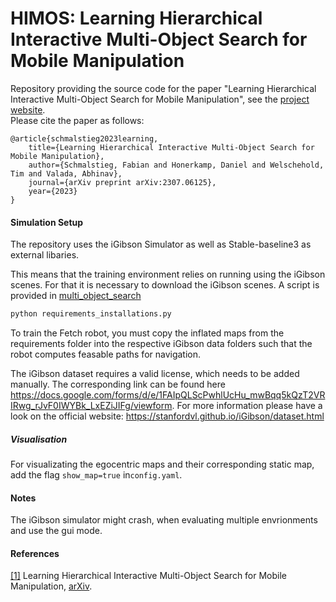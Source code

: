 # HIMOS: Learning Hierarchical Interactive Multi-Object Search for Mobile Manipulation

Repository providing the source code for the paper "Learning Hierarchical Interactive Multi-Object Search for Mobile Manipulation", see the [project website]([http://mobile-rl.cs.uni-freiburg.de/](http://himos.cs.uni-freiburg.de)).  
Please cite the paper as follows:

    @article{schmalstieg2023learning,
        title={Learning Hierarchical Interactive Multi-Object Search for Mobile Manipulation},
        author={Schmalstieg, Fabian and Honerkamp, Daniel and Welschehold, Tim and Valada, Abhinav},
        journal={arXiv preprint arXiv:2307.06125},
        year={2023}
    }



#### Simulation Setup
The repository uses the iGibson Simulator as well as Stable-baseline3 as external libaries. 

This means that the training environment relies on running using the iGibson scenes. For that it is necessary to download the iGibson scenes. A script is provided in [multi_object_search](/src/opendr/control/multi_object_search/requirements_installations.py) 

```sh
python requirements_installations.py
````
To train the Fetch robot, you must copy the inflated maps from the requirements folder into the respective iGibson data folders such that the robot computes feasable paths for navigation.

The iGibson dataset requires a valid license, which needs to be added manually. The corresponding link can be found here https://docs.google.com/forms/d/e/1FAIpQLScPwhlUcHu_mwBqq5kQzT2VRIRwg_rJvF0IWYBk_LxEZiJIFg/viewform.
For more information please have a look on the official website: https://stanfordvl.github.io/iGibson/dataset.html

##### Visualisation
For visualizating the egocentric maps and their corresponding static map, add the flag `show_map=true` in`config.yaml`.


#### Notes

The iGibson simulator might crash, when evaluating multiple envrionments and use the gui mode.

#### References
<a name="interactive-multi-object-search" href="https://arxiv.org/abs/2307.06125">[1]</a> Learning Hierarchical Interactive Multi-Object Search for Mobile Manipulation,
[arXiv]([https://arxiv.org/abs/2205.11384](https://arxiv.org/abs/2307.06125)https://arxiv.org/abs/2307.06125).
